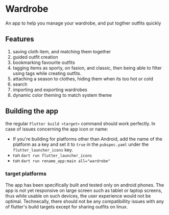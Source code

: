 # Wardrobe

An app to help you manage your wardrobe, and put togther outfits quickly

## Features

1. saving cloth item, and matching them together
2. guided outfit creation
3. bookmarking favourite outfits
4. tagging items as sporty, on fasion, and classic, then being able to filter using tags while creating outfits.
5. attaching a season to clothes, hiding them when its too hot or cold
6. search
7. importing and exporting wardrobes
8. dynamic color theming to match system theme

## Building the app

the regular `Flutter build <target>` command should work perfectly. In case of issues concerning the app icon or name:

- If you're building for platforms other than Android, add the name of the platform as a key and set it to `true` in the `pubspec.yaml` under the `flutter_launcher_icons` key.
- run `dart run flutter_launcher_icons`
- run `dart run rename_app:main all="wardrobe"`

### target platforms

The app has been specifically built and tested only on android phones. The app is not yet responsive on large screen such as tablet or laptop screens, thus while usable on such devices, the user experience would not be optimal. Technecally, there should not be any compatibillity issues with any of flutter's build targets except for sharing outfits on linux.
